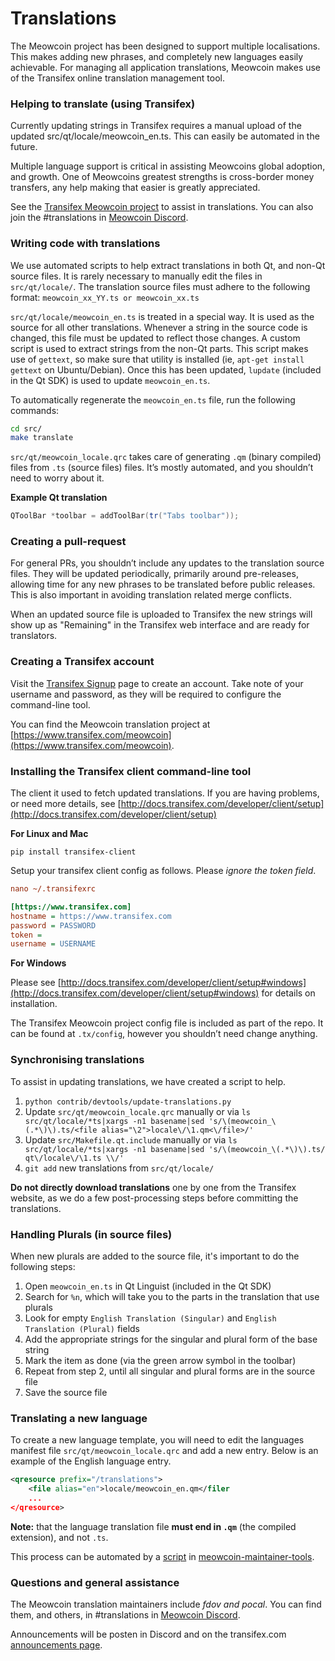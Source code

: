 Translations
============

The Meowcoin project has been designed to support multiple localisations. This makes adding new phrases, and completely new languages easily achievable. For managing all application translations, Meowcoin makes use of the Transifex online translation management tool.

### Helping to translate (using Transifex)
Currently updating strings in Transifex requires a manual upload of the updated src/qt/locale/meowcoin_en.ts.
This can easily be automated in the future.

Multiple language support is critical in assisting Meowcoins global adoption, and growth. One of Meowcoins greatest strengths is cross-border money transfers, any help making that easier is greatly appreciated.

See the [Transifex Meowcoin project](https://www.transifex.com/meowcoin) to assist in translations. You can also join the #translations in [Meowcoin Discord](https://discord.gg/jn6uhur).

### Writing code with translations
We use automated scripts to help extract translations in both Qt, and non-Qt source files. It is rarely necessary to manually edit the files in `src/qt/locale/`. The translation source files must adhere to the following format:
`meowcoin_xx_YY.ts or meowcoin_xx.ts`

`src/qt/locale/meowcoin_en.ts` is treated in a special way. It is used as the source for all other translations. Whenever a string in the source code is changed, this file must be updated to reflect those changes. A custom script is used to extract strings from the non-Qt parts. This script makes use of `gettext`, so make sure that utility is installed (ie, `apt-get install gettext` on Ubuntu/Debian). Once this has been updated, `lupdate` (included in the Qt SDK) is used to update `meowcoin_en.ts`.

To automatically regenerate the `meowcoin_en.ts` file, run the following commands:
```sh
cd src/
make translate
```

`src/qt/meowcoin_locale.qrc` takes care of generating `.qm` (binary compiled) files from `.ts` (source files) files. It’s mostly automated, and you shouldn’t need to worry about it.

**Example Qt translation**
```cpp
QToolBar *toolbar = addToolBar(tr("Tabs toolbar"));
```

### Creating a pull-request
For general PRs, you shouldn’t include any updates to the translation source files. They will be updated periodically, primarily around pre-releases, allowing time for any new phrases to be translated before public releases. This is also important in avoiding translation related merge conflicts.

When an updated source file is uploaded to Transifex the new strings will show up as "Remaining" in the Transifex web interface and are ready for translators.


### Creating a Transifex account
Visit the [Transifex Signup](https://www.transifex.com/signup/) page to create an account. Take note of your username and password, as they will be required to configure the command-line tool.

You can find the Meowcoin translation project at [https://www.transifex.com/meowcoin](https://www.transifex.com/meowcoin).

### Installing the Transifex client command-line tool
The client it used to fetch updated translations. If you are having problems, or need more details, see [http://docs.transifex.com/developer/client/setup](http://docs.transifex.com/developer/client/setup)

**For Linux and Mac**

`pip install transifex-client`

Setup your transifex client config as follows. Please *ignore the token field*.

```ini
nano ~/.transifexrc

[https://www.transifex.com]
hostname = https://www.transifex.com
password = PASSWORD
token =
username = USERNAME
```

**For Windows**

Please see [http://docs.transifex.com/developer/client/setup#windows](http://docs.transifex.com/developer/client/setup#windows) for details on installation.

The Transifex Meowcoin project config file is included as part of the repo. It can be found at `.tx/config`, however you shouldn’t need change anything.

### Synchronising translations
To assist in updating translations, we have created a script to help.

1. `python contrib/devtools/update-translations.py`
2. Update `src/qt/meowcoin_locale.qrc` manually or via
   `ls src/qt/locale/*ts|xargs -n1 basename|sed 's/\(meowcoin_\(.*\)\).ts/<file alias="\2">locale\/\1.qm<\/file>/'`
3. Update `src/Makefile.qt.include` manually or via
   `ls src/qt/locale/*ts|xargs -n1 basename|sed 's/\(meowcoin_\(.*\)\).ts/  qt\/locale\/\1.ts \\/'`
4. `git add` new translations from `src/qt/locale/`

**Do not directly download translations** one by one from the Transifex website, as we do a few post-processing steps before committing the translations.

### Handling Plurals (in source files)
When new plurals are added to the source file, it's important to do the following steps:

1. Open `meowcoin_en.ts` in Qt Linguist (included in the Qt SDK)
2. Search for `%n`, which will take you to the parts in the translation that use plurals
3. Look for empty `English Translation (Singular)` and `English Translation (Plural)` fields
4. Add the appropriate strings for the singular and plural form of the base string
5. Mark the item as done (via the green arrow symbol in the toolbar)
6. Repeat from step 2, until all singular and plural forms are in the source file
7. Save the source file

### Translating a new language
To create a new language template, you will need to edit the languages manifest file `src/qt/meowcoin_locale.qrc` and add a new entry. Below is an example of the English language entry.

```xml
<qresource prefix="/translations">
    <file alias="en">locale/meowcoin_en.qm</filer
    ...
</qresource>
```

**Note:** that the language translation file **must end in `.qm`** (the compiled extension), and not `.ts`.

This process can be automated by a [script](https://github.com/fdoving/meowcoin-maintainer-tools/blob/master/update-translations.py) in [meowcoin-maintainer-tools](https://github.com/fdoving/meowcoin-maintainer-tools/).

### Questions and general assistance
The Meowcoin translation maintainers include *fdov and pocal*. You can find them, and others, in #translations in [Meowcoin Discord](https://discord.gg/jn6uhur).

Announcements will be posten in Discord and on the transifex.com [announcements page](https://www.transifex.com/meowcoin/qt-translation/announcements/).
